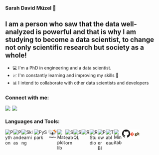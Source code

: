 ### Sarah David Müzel 👋

## I am a person who saw that the data well-analyzed is powerful and that is why I am studying to become a data scientist, to change not only scientific research but society as a whole!

- 💻 I'm a PhD in engineering and a data scientist.
- 📈 I'm constantly learning and improving my skills 🤣
- 📊 I intend to collaborate with other data scientists and developers


### Connect with me:

[<img align="left"  width="22px" src="https://cdn.jsdelivr.net/npm/simple-icons@3.4.0/icons/linkedin.svg" />](https://www.linkedin.com/in/sarah-david-m%C3%BCzel-05525356/)

[<img align="left" width="100px" src="https://upload.wikimedia.org/wikipedia/commons/thumb/0/0d/Medium_%28website%29_logo.svg/798px-Medium_%28website%29_logo.svg.png?20210818085543" />](https://medium.com/@sdmuzel)



<br />

### Languages and Tools:

<img align="left" alt="Python" width="26px" src="https://cdn3.iconfinder.com/data/icons/logos-and-brands-adobe/512/267_Python-512.png" />

<img align="left" alt="Pandas" width="26px" src="https://cdn.jsdelivr.net/npm/simple-icons@3.4.0/icons/pandas.svg" />

<img align="left" alt="Sklearning" width="40px" src="https://upload.wikimedia.org/wikipedia/commons/thumb/0/05/Scikit_learn_logo_small.svg/1200px-Scikit_learn_logo_small.svg.png" />

<img align="left" alt="PySpark" width="45px" src="https://miro.medium.com/max/1400/0*bqHf2WCDUlm7_hU3.png" />

<img align="left" alt="Koalas" width="30px" src="https://raw.githubusercontent.com/databricks/koalas/master/icons/koalas-logo.png" />

<img align="left" alt="Matplotlib" width="26px" src="https://w7.pngwing.com/pngs/215/492/png-transparent-matplotlib-python-computer-software-introduction-to-algorithms-angle-symmetry-plot.png" />

<img align="left" alt="Seaborn" width="26px" src="https://avatars.githubusercontent.com/u/22799945?s=200&v=4" />

<img align="left" alt="SQL" width="26px" src="https://user-images.githubusercontent.com/71708626/110930288-ae775d00-8307-11eb-9267-7d9c58ab4df9.png" />

<img align="left" alt="R" width="26px" src= "https://user-images.githubusercontent.com/71708626/110928123-46c01280-8305-11eb-9b50-74e8d94e11a4.png" />

<img align="left" alt="R Studio" width="26px" src="https://user-images.githubusercontent.com/71708626/110928481-b0d8b780-8305-11eb-8509-49073239ed40.png" />

<img align="left" alt="Power BI" width="26px" src="https://user-images.githubusercontent.com/71708626/110930907-702e6d80-8308-11eb-8b03-9c4ad447bcf8.png" />

<img align="left" alt="Tableau" width="26px" src="https://user-images.githubusercontent.com/71708626/110930621-19c12f00-8308-11eb-9319-93b0a1d1a6fb.png" />

<img align="left" alt="Minitab" width="26px" src="https://user-images.githubusercontent.com/71708626/110931244-cbf8f680-8308-11eb-84ad-48fd1b7913af.png" />

<img align="left" alt="GitHub" width="26px" src="https://raw.githubusercontent.com/github/explore/78df643247d429f6cc873026c0622819ad797942/topics/github/github.png" />

<img align="left" alt="Git" width="30px" src="https://raw.githubusercontent.com/github/explore/80688e429a7d4ef2fca1e82350fe8e3517d3494d/topics/git/git.png" />

<br />
<br />

